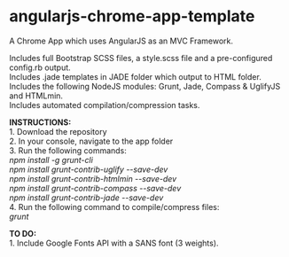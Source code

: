 angularjs-chrome-app-template
=============================

A Chrome App which uses AngularJS as an MVC Framework.

Includes full Bootstrap SCSS files, a style.scss file and a pre-configured config.rb output.
<br>Includes .jade templates in JADE folder which output to HTML folder.
<br>Includes the following NodeJS modules: Grunt, Jade, Compass & UglifyJS and HTMLmin.
<br>Includes automated compilation/compression tasks.

<b>INSTRUCTIONS:</b>
<br>1. Download the repository
<br>2. In your console, navigate to the app folder
<br>3. Run the following commands:
<br><i>npm install -g grunt-cli</i>
<br><i>npm install grunt-contrib-uglify --save-dev</i>
<br><i>npm install grunt-contrib-htmlmin --save-dev</i>
<br><i>npm install grunt-contrib-compass --save-dev</i>
<br><i >npm install grunt-contrib-jade --save-dev</i>
<br>4. Run the following command to compile/compress files:
<br><i>grunt</i>

<b>TO DO:</b>
<br>1. Include Google Fonts API with a SANS font (3 weights).

